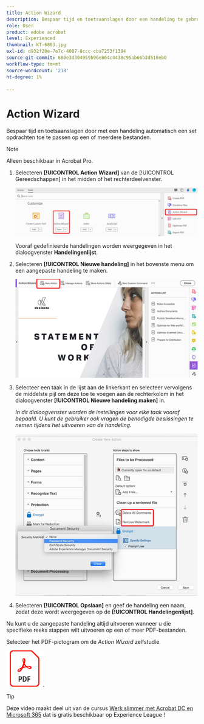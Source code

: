 ```yaml
---
title: Action Wizard
description: Bespaar tijd en toetsaanslagen door een handeling te gebruiken om automatisch een set opdrachten toe te passen op een of meerdere bestanden
role: User
product: adobe acrobat
level: Experienced
thumbnail: KT-6803.jpg
exl-id: d932f20e-7e7c-4087-8ccc-cba7253f1394
source-git-commit: 680e3d304959b96e864c4438c95ab66b3d510eb0
workflow-type: tm+mt
source-wordcount: '218'
ht-degree: 1%

---
```


# Action Wizard

Bespaar tijd en toetsaanslagen door met een handeling automatisch een set opdrachten toe te passen op een of meerdere bestanden.

>[!NOTE]
>
>Alleen beschikbaar in Acrobat Pro.

1. Selecteren **[!UICONTROL Action Wizard]** van de [!UICONTROL Gereedschappen] in het midden of het rechterdeelvenster.

   ![Action Wizard Stap 1](../assets/ActionWizard_1.png)

   Vooraf gedefinieerde handelingen worden weergegeven in het dialoogvenster **Handelingenlijst**.

1. Selecteren **[!UICONTROL Nieuwe handeling]** in het bovenste menu om een aangepaste handeling te maken.

   ![Action Wizard Stap 2](../assets/ActionWizard_2.png)

1. Selecteer een taak in de lijst aan de linkerkant en selecteer vervolgens de middelste pijl om deze toe te voegen aan de rechterkolom in het dialoogvenster **[!UICONTROL Nieuwe handeling maken]** in.

   *In dit dialoogvenster worden de instellingen voor elke taak vooraf bepaald. U kunt de gebruiker ook vragen de benodigde beslissingen te nemen tijdens het uitvoeren van de handeling.*

   ![Action Wizard Stap 3](../assets/ActionWizard_3.png)

1. Selecteren **[!UICONTROL Opslaan]** en geef de handeling een naam, zodat deze wordt weergegeven op de **[!UICONTROL Handelingenlijst]**.

Nu kunt u de aangepaste handeling altijd uitvoeren wanneer u die specifieke reeks stappen wilt uitvoeren op een of meer PDF-bestanden.

Selecteer het PDF-pictogram om de *Action Wizard* zelfstudie.

[![Zelfstudie Action Wizard downloaden](../assets/acrobat_PDF_96.png)](../assets/AcrobatDCActionWizard.pdf).

>[!TIP]
>
>Deze video maakt deel uit van de cursus [Werk slimmer met Acrobat DC en Microsoft 365](https://experienceleague.adobe.com/?recommended=Acrobat-U-1-2021.microsoft365) dat is gratis beschikbaar op Experience League !

